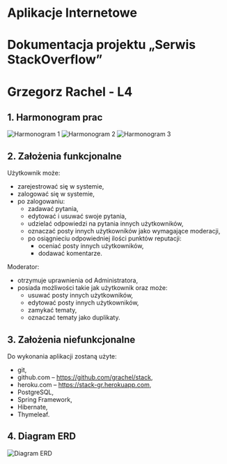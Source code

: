 # Aplikacje Internetowe
# Dokumentacja projektu „Serwis StackOverflow”
# Grzegorz Rachel - L4

## 1. Harmonogram prac
![Harmonogram 1](https://s9.postimg.org/5cs1zuc7z/1.png)
![Harmonogram 2](https://s9.postimg.org/9zy41lzkv/2.png)
![Harmonogram 3](https://s9.postimg.org/52kjghxlr/image.png)

## 2. Założenia funkcjonalne

Użytkownik może:
* zarejestrować się w systemie,
* zalogować się w systemie,
* po zalogowaniu:
  * zadawać pytania,
  * edytować i usuwać swoje pytania,
  * udzielać odpowiedzi na pytania innych użytkowników,
  * oznaczać posty innych użytkowników jako wymagające moderacji,
  * po osiągnieciu odpowiedniej ilości punktów reputacji:
    * oceniać posty innych użytkowników,
    * dodawać komentarze.

Moderator:
* otrzymuje uprawnienia od Administratora,
* posiada możliwości takie jak użytkownik oraz może:
  * usuwać posty innych użytkowników,
  * edytować posty innych użytkowników,
  * zamykać tematy,
  * oznaczać tematy jako duplikaty.
 

## 3. Założenia niefunkcjonalne

Do wykonania aplikacji zostaną użyte:
* git,
* github.com – https://github.com/grachel/stack,
* heroku.com – https://stack-gr.herokuapp.com,
* PostgreSQL,
* Spring Framework,
* Hibernate,
* Thymeleaf.

## 4. Diagram ERD
![Diagram ERD](https://s15.postimg.org/sbh3c69uj/ERD.png)
